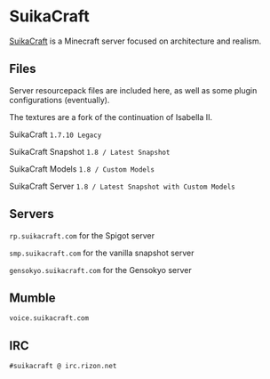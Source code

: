 # SuikaCraft

[SuikaCraft](http://suikacraft.com) is a Minecraft server focused on architecture and realism.

## Files

Server resourcepack files are included here, as well as some plugin configurations (eventually).

The textures are a fork of the continuation of Isabella II.

SuikaCraft `1.7.10 Legacy`

SuikaCraft Snapshot `1.8 / Latest Snapshot`

SuikaCraft Models `1.8 / Custom Models`

SuikaCraft Server `1.8 / Latest Snapshot with Custom Models`

## Servers

`rp.suikacraft.com` for the Spigot server

`smp.suikacraft.com` for the vanilla snapshot server

`gensokyo.suikacraft.com` for the Gensokyo server

## Mumble

`voice.suikacraft.com`

## IRC

`#suikacraft @ irc.rizon.net`
